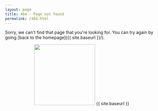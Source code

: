 ```yaml
---
layout: page
title: 404 - Page not found
permalink: /404.html
---
```


Sorry, we can't find that page that you're looking for. You can try again by going [back to the homepage]({{ site.baseurl }}/).

<p align="center">
  <img src="{{ site.baseurl }}/images/404.png"
  style="width: 200px;"/>
  {{ site.baseurl }}
</p>
